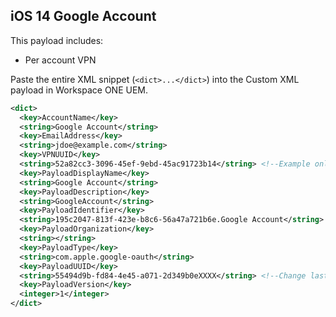 ## iOS 14 Google Account ##

This payload includes:
* Per account VPN

Paste the entire XML snippet (`<dict>...</dict>`) into the Custom XML payload in Workspace ONE UEM.

```xml
<dict>
  <key>AccountName</key>
  <string>Google Account</string>
  <key>EmailAddress</key>
  <string>jdoe@example.com</string>
  <key>VPNUUID</key>
  <string>52a82cc3-3096-45ef-9ebd-45ac91723b14</string> <!--Example only-->
  <key>PayloadDisplayName</key>
  <string>Google Account</string>
  <key>PayloadDescription</key>
  <string>GoogleAccount</string>
  <key>PayloadIdentifier</key>
  <string>195c2047-813f-423e-b8c6-56a47a721b6e.Google Account</string>
  <key>PayloadOrganization</key>
  <string></string>
  <key>PayloadType</key>
  <string>com.apple.google-oauth</string>
  <key>PayloadUUID</key>
  <string>55494d9b-fd84-4e45-a071-2d349b0eXXXX</string> <!--Change last four values XXXX to random alphanumeric characters-->
  <key>PayloadVersion</key>
  <integer>1</integer>
</dict>
```
